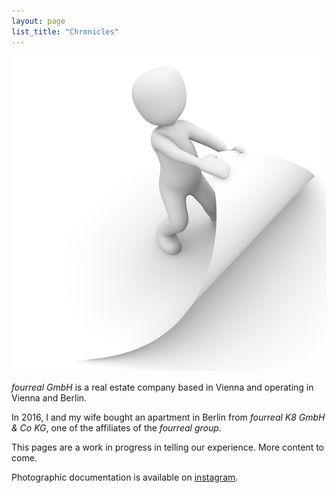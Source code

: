 ```yaml
---
layout: page
list_title: "Chronicles"
---
```


![cover](/assets/covers/browse-1019762_640.jpg)

_fourreal GmbH_ is a real estate company based in Vienna and operating in
Vienna and Berlin.

In 2016, I and my wife bought an apartment in Berlin from _fourreal K8
GmbH & Co KG_, one of the affiliates of the _fourreal group_.

This pages are a work in progress in telling our experience.
More content to come.

Photographic documentation is available
on [instagram](https://instagram.com/k8_mb).

